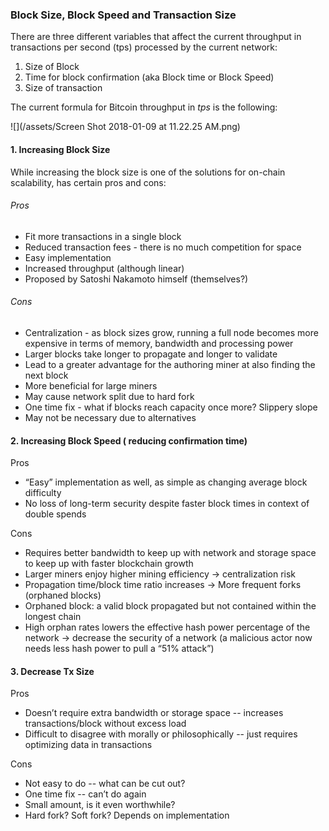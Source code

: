 ### **Block Size, Block Speed and Transaction Size**

There are three different variables that affect the current throughput in transactions per second \(tps\) processed by the current network:

1. Size of Block
2. Time for block confirmation \(aka Block time or Block Speed\)
3. Size of transaction

The current formula for Bitcoin throughput in _tps_ is the following:

![](/assets/Screen Shot 2018-01-09 at 11.22.25 AM.png)

#### 1. Increasing Block Size

While increasing the block size is one of the solutions for on-chain scalability, has certain pros and cons:

###### Pros

* Fit more transactions in a single block
* Reduced transaction fees - there is no much competition for space
* Easy implementation
* Increased throughput \(although linear\)
* Proposed by Satoshi Nakamoto himself \(themselves?\)

###### Cons

* Centralization - as block sizes grow, running a full node becomes more expensive in terms of memory, bandwidth and processing power
* Larger blocks take longer to propagate and longer to validate 
* Lead to a greater advantage for the authoring miner at also finding the next block
* More beneficial for large miners
* May cause network split due to hard fork
* One time fix - what if blocks reach capacity once more? Slippery slope
* May not be necessary due to alternatives

#### 2. Increasing Block Speed \( reducing confirmation time\)

Pros

* “Easy” implementation as well, as simple as changing average block difficulty
* No loss of long-term security despite faster block times in context of double spends

Cons

* Requires better bandwidth to keep up with network and storage space to keep up with faster blockchain growth
* Larger miners enjoy higher mining efficiency → centralization risk
* Propagation time/block time ratio increases → More frequent forks \(orphaned blocks\)
* Orphaned block: a valid block propagated but not contained within the longest chain
* High orphan rates lowers the effective hash power percentage of the network → decrease the security of a network \(a malicious actor now needs less hash power to pull a “51% attack”\)

#### 3. Decrease Tx Size

Pros

* Doesn’t require extra bandwidth or storage space -- increases transactions/block without excess load
* Difficult to disagree with morally or philosophically -- just requires optimizing data in transactions

Cons

* Not easy to do -- what can be cut out?
* One time fix -- can’t do again
* Small amount, is it even worthwhile?
* Hard fork? Soft fork? Depends on implementation



